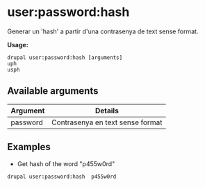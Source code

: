 # user:password:hash
Generar un 'hash' a partir d'una contrasenya de text sense format.

**Usage:**
```
drupal user:password:hash [arguments]
uph
usph
```

## Available arguments
Argument | Details
---------|-------------
password | Contrasenya en text sense format

## Examples
* Get hash of the word "p455w0rd"
```
drupal user:password:hash  p455w0rd
```
